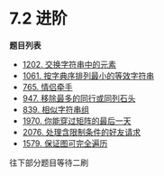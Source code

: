 # 7.2 进阶

**题目列表**

- [1202. 交换字符串中的元素](https://leetcode.cn/problems/smallest-string-with-swaps/description/)
- [1061. 按字典序排列最小的等效字符串](https://leetcode.cn/problems/lexicographically-smallest-equivalent-string/description/)
- [765. 情侣牵手](https://leetcode.cn/problems/couples-holding-hands/description/)
- [947. 移除最多的同行或同列石头](https://leetcode.cn/problems/most-stones-removed-with-same-row-or-column/description/)
- [839. 相似字符串组](https://leetcode.cn/problems/similar-string-groups/description/)
- [1970. 你能穿过矩阵的最后一天](https://leetcode.cn/problems/last-day-where-you-can-still-cross/description/)
- [2076. 处理含限制条件的好友请求](https://leetcode.cn/problems/process-restricted-friend-requests/description/)
- [1579. 保证图可完全遍历](https://leetcode.cn/problems/remove-max-number-of-edges-to-keep-graph-fully-traversable/description/)

往下部分题目等待二刷
